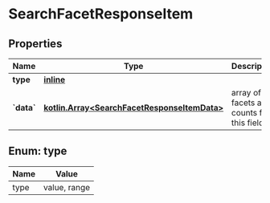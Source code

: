 # SearchFacetResponseItem

## Properties
Name | Type | Description | Notes
------------ | ------------- | ------------- | -------------
**type** | [**inline**](#TypeEnum) |  |  [optional]
**&#x60;data&#x60;** | [**kotlin.Array&lt;SearchFacetResponseItemData&gt;**](SearchFacetResponseItemData.md) | array of facets and counts for this field |  [optional]

<a name="TypeEnum"></a>
## Enum: type
Name | Value
---- | -----
type | value, range
